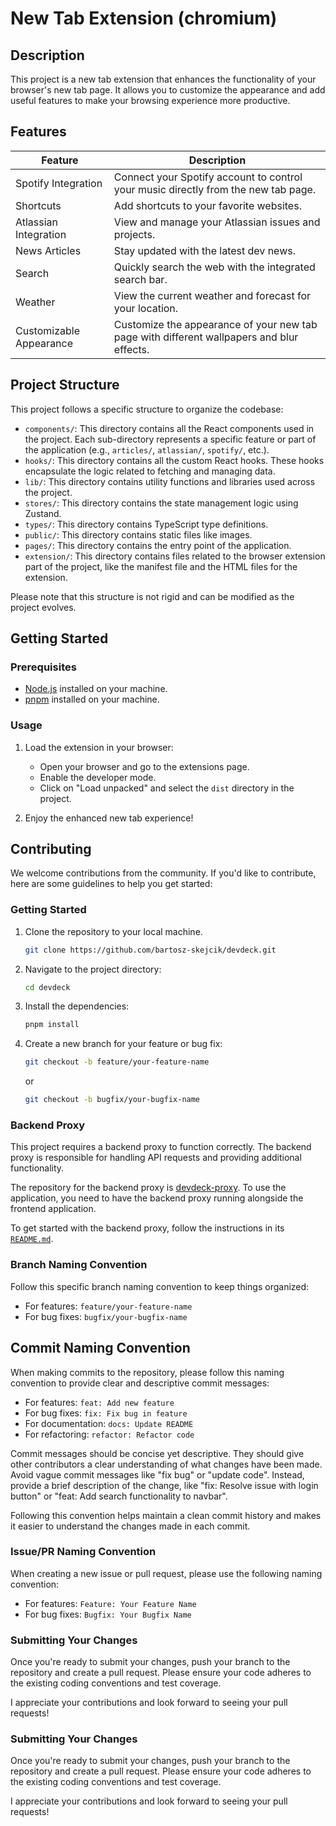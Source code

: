 # New Tab Extension (chromium)

## Description

This project is a new tab extension that enhances the functionality of your browser's new tab page. It allows you to customize the appearance and add useful features to make your browsing experience more productive.

## Features

| Feature                 | Description                                                                               |
| ----------------------- | ----------------------------------------------------------------------------------------- |
| Spotify Integration     | Connect your Spotify account to control your music directly from the new tab page.        |
| Shortcuts               | Add shortcuts to your favorite websites.                                                  |
| Atlassian Integration   | View and manage your Atlassian issues and projects.                                       |
| News Articles           | Stay updated with the latest dev news.                                                    |
| Search                  | Quickly search the web with the integrated search bar.                                    |
| Weather                 | View the current weather and forecast for your location.                                  |
| Customizable Appearance | Customize the appearance of your new tab page with different wallpapers and blur effects. |

## Project Structure

This project follows a specific structure to organize the codebase:

-   `components/`: This directory contains all the React components used in the project. Each sub-directory represents a specific feature or part of the application (e.g., `articles/`, `atlassian/`, `spotify/`, etc.).
-   `hooks/`: This directory contains all the custom React hooks. These hooks encapsulate the logic related to fetching and managing data.
-   `lib/`: This directory contains utility functions and libraries used across the project.
-   `stores/`: This directory contains the state management logic using Zustand.
-   `types/`: This directory contains TypeScript type definitions.
-   `public/`: This directory contains static files like images.
-   `pages/`: This directory contains the entry point of the application.
-   `extension/`: This directory contains files related to the browser extension part of the project, like the manifest file and the HTML files for the extension.

Please note that this structure is not rigid and can be modified as the project evolves.

## Getting Started

### Prerequisites

-   [Node.js](https://nodejs.org) installed on your machine.
-   [pnpm](https://pnpm.io) installed on your machine.

### Usage

1. Load the extension in your browser:

    - Open your browser and go to the extensions page.
    - Enable the developer mode.
    - Click on "Load unpacked" and select the `dist` directory in the project.

2. Enjoy the enhanced new tab experience!

## Contributing

We welcome contributions from the community. If you'd like to contribute, here are some guidelines to help you get started:

### Getting Started

1. Clone the repository to your local machine.

    ```bash
    git clone https://github.com/bartosz-skejcik/devdeck.git
    ```

2. Navigate to the project directory:

    ```bash
    cd devdeck
    ```

3. Install the dependencies:

    ```bash
    pnpm install
    ```

4. Create a new branch for your feature or bug fix:

    ```bash
    git checkout -b feature/your-feature-name
    ```

    or

    ```bash
    git checkout -b bugfix/your-bugfix-name
    ```

### Backend Proxy

This project requires a backend proxy to function correctly. The backend proxy is responsible for handling API requests and providing additional functionality.

The repository for the backend proxy is [devdeck-proxy](https://github.com/bartosz-skejcik/devdeck-proxy). To use the application, you need to have the backend proxy running alongside the frontend application.

To get started with the backend proxy, follow the instructions in its [`README.md`](https://github.com/bartosz-skejcik/devdeck-proxy/blob/main/README.md).

### Branch Naming Convention

Follow this specific branch naming convention to keep things organized:

-   For features: `feature/your-feature-name`
-   For bug fixes: `bugfix/your-bugfix-name`

## Commit Naming Convention

When making commits to the repository, please follow this naming convention to provide clear and descriptive commit messages:

-   For features: `feat: Add new feature`
-   For bug fixes: `fix: Fix bug in feature`
-   For documentation: `docs: Update README`
-   For refactoring: `refactor: Refactor code`

Commit messages should be concise yet descriptive. They should give other contributors a clear understanding of what changes have been made. Avoid vague commit messages like "fix bug" or "update code". Instead, provide a brief description of the change, like "fix: Resolve issue with login button" or "feat: Add search functionality to navbar".

Following this convention helps maintain a clean commit history and makes it easier to understand the changes made in each commit.

### Issue/PR Naming Convention

When creating a new issue or pull request, please use the following naming convention:

-   For features: `Feature: Your Feature Name`
-   For bug fixes: `Bugfix: Your Bugfix Name`

### Submitting Your Changes

Once you're ready to submit your changes, push your branch to the repository and create a pull request. Please ensure your code adheres to the existing coding conventions and test coverage.

I appreciate your contributions and look forward to seeing your pull requests!

### Submitting Your Changes

Once you're ready to submit your changes, push your branch to the repository and create a pull request. Please ensure your code adheres to the existing coding conventions and test coverage.

I appreciate your contributions and look forward to seeing your pull requests!
